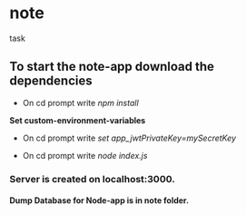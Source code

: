 # note
task
## To start the note-app download the dependencies
* On cd prompt write *npm install*


**Set custom-environment-variables**
* On cd prompt write *set app_jwtPrivateKey=mySecretKey*


* On cd prompt write *node index.js*
### Server is created on localhost:3000.

#### Dump Database for Node-app is in note folder.
